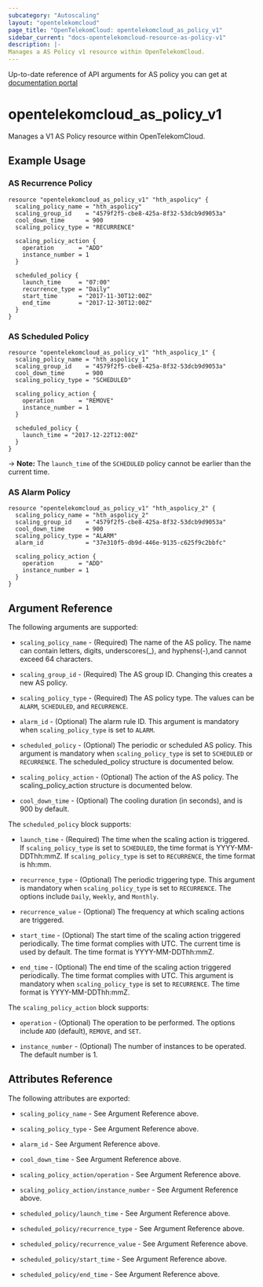 ```yaml
---
subcategory: "Autoscaling"
layout: "opentelekomcloud"
page_title: "OpenTelekomCloud: opentelekomcloud_as_policy_v1"
sidebar_current: "docs-opentelekomcloud-resource-as-policy-v1"
description: |-
Manages a AS Policy v1 resource within OpenTelekomCloud.
---
```


Up-to-date reference of API arguments for AS policy you can get at
[documentation portal](https://docs.otc.t-systems.com/auto-scaling/api-ref/apis/as_policies)

# opentelekomcloud_as_policy_v1

Manages a V1 AS Policy resource within OpenTelekomCloud.

## Example Usage

### AS Recurrence Policy

```hcl
resource "opentelekomcloud_as_policy_v1" "hth_aspolicy" {
  scaling_policy_name = "hth_aspolicy"
  scaling_group_id    = "4579f2f5-cbe8-425a-8f32-53dcb9d9053a"
  cool_down_time      = 900
  scaling_policy_type = "RECURRENCE"

  scaling_policy_action {
    operation       = "ADD"
    instance_number = 1
  }

  scheduled_policy {
    launch_time     = "07:00"
    recurrence_type = "Daily"
    start_time      = "2017-11-30T12:00Z"
    end_time        = "2017-12-30T12:00Z"
  }
}
```

### AS Scheduled Policy

```hcl
resource "opentelekomcloud_as_policy_v1" "hth_aspolicy_1" {
  scaling_policy_name = "hth_aspolicy_1"
  scaling_group_id    = "4579f2f5-cbe8-425a-8f32-53dcb9d9053a"
  cool_down_time      = 900
  scaling_policy_type = "SCHEDULED"

  scaling_policy_action {
    operation       = "REMOVE"
    instance_number = 1
  }

  scheduled_policy {
    launch_time = "2017-12-22T12:00Z"
  }
}
```

-> **Note:** The `launch_time` of the `SCHEDULED` policy cannot be earlier than the current time.

### AS Alarm Policy

```hcl
resource "opentelekomcloud_as_policy_v1" "hth_aspolicy_2" {
  scaling_policy_name = "hth_aspolicy_2"
  scaling_group_id    = "4579f2f5-cbe8-425a-8f32-53dcb9d9053a"
  cool_down_time      = 900
  scaling_policy_type = "ALARM"
  alarm_id            = "37e310f5-db9d-446e-9135-c625f9c2bbfc"

  scaling_policy_action {
    operation       = "ADD"
    instance_number = 1
  }
}
```

## Argument Reference

The following arguments are supported:

* `scaling_policy_name` - (Required) The name of the AS policy. The name can contain letters,
    digits, underscores(_), and hyphens(-),and cannot exceed 64 characters.

* `scaling_group_id` - (Required) The AS group ID. Changing this creates a new AS policy.

* `scaling_policy_type` - (Required) The AS policy type. The values can be `ALARM`, `SCHEDULED`,
    and `RECURRENCE`.

* `alarm_id` - (Optional) The alarm rule ID. This argument is mandatory
    when `scaling_policy_type` is set to `ALARM`.

* `scheduled_policy` - (Optional) The periodic or scheduled AS policy. This argument is mandatory
    when `scaling_policy_type` is set to `SCHEDULED` or `RECURRENCE`. The scheduled_policy structure
    is documented below.

* `scaling_policy_action` - (Optional) The action of the AS policy. The scaling_policy_action
    structure is documented below.

* `cool_down_time` - (Optional) The cooling duration (in seconds), and is 900 by default.

The `scheduled_policy` block supports:

* `launch_time` - (Required) The time when the scaling action is triggered. If `scaling_policy_type`
  is set to `SCHEDULED`, the time format is YYYY-MM-DDThh:mmZ. If `scaling_policy_type` is set to
  `RECURRENCE`, the time format is hh:mm.

* `recurrence_type` - (Optional) The periodic triggering type. This argument is mandatory when
  `scaling_policy_type` is set to `RECURRENCE`. The options include `Daily`, `Weekly`, and `Monthly`.

* `recurrence_value` - (Optional) The frequency at which scaling actions are triggered.

* `start_time` - (Optional) The start time of the scaling action triggered periodically.
  The time format complies with UTC. The current time is used by default. The time
  format is YYYY-MM-DDThh:mmZ.

* `end_time` - (Optional) The end time of the scaling action triggered periodically.
  The time format complies with UTC. This argument is mandatory when `scaling_policy_type`
  is set to `RECURRENCE`. The time format is YYYY-MM-DDThh:mmZ.

The `scaling_policy_action` block supports:

* `operation` - (Optional) The operation to be performed. The options include `ADD` (default), `REMOVE`,
  and `SET`.

* `instance_number` - (Optional) The number of instances to be operated. The default number is 1.

## Attributes Reference

The following attributes are exported:

* `scaling_policy_name` - See Argument Reference above.

* `scaling_policy_type` - See Argument Reference above.

* `alarm_id` - See Argument Reference above.

* `cool_down_time` - See Argument Reference above.

* `scaling_policy_action/operation` - See Argument Reference above.

* `scaling_policy_action/instance_number` - See Argument Reference above.

* `scheduled_policy/launch_time` - See Argument Reference above.

* `scheduled_policy/recurrence_type` - See Argument Reference above.

* `scheduled_policy/recurrence_value` - See Argument Reference above.

* `scheduled_policy/start_time` - See Argument Reference above.

* `scheduled_policy/end_time` - See Argument Reference above.
